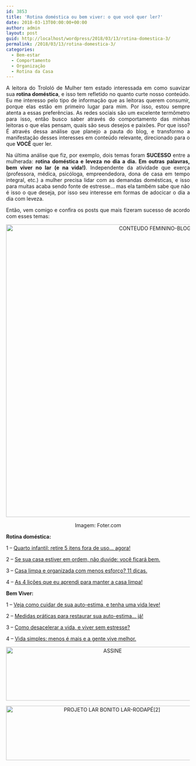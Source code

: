 ```yaml
---
id: 3853
title: 'Rotina doméstica ou bem viver: o que você quer ler?'
date: 2018-03-13T00:00:00+00:00
author: admin
layout: post
guid: http://localhost/wordpress/2018/03/13/rotina-domestica-3/
permalink: /2018/03/13/rotina-domestica-3/
categories:
  - Bem-estar
  - Comportamento
  - Organização
  - Rotina da Casa
---
```

<p align="justify">
  A leitora do Trololó de Mulher tem estado interessada em como suavizar sua <strong>rotina doméstica</strong>, e isso tem refletido no quanto curte nosso conteúdo. Eu me interesso pelo tipo de informação que as leitoras querem consumir, porque elas estão em primeiro lugar para mim. Por isso, estou sempre atenta a essas preferências. As redes sociais são um excelente termômetro para isso, então busco saber através do comportamento das minhas leitoras o que elas pensam, quais são seus desejos e paixões. Por que isso? É através dessa análise que planejo a pauta do blog, e transformo a manifestação desses interesses em conteúdo relevante, direcionado para o que <strong>VOCÊ</strong> quer ler.
</p>

<p align="justify">
  Na última análise que fiz, por exemplo, dois temas foram <strong>SUCESSO</strong> entre a mulherada: <strong>rotina doméstica e leveza no dia a dia. Em outras palavras, bem viver no lar (e na vida!)</strong>. Independente da atividade que exerça (professora, médica, psicóloga, empreendedora, dona de casa em tempo integral, etc.) a mulher precisa lidar com as demandas domésticas, e isso para muitas acaba sendo fonte de estresse… mas ela também sabe que não é isso o que deseja, por isso seu interesse em formas de adocicar o dia a dia com leveza.
</p>

<p align="justify">
  Então, vem comigo e confira os posts que mais fizeram sucesso de acordo com esses temas:
</p>

<p align="center">
  <img class="alignnone size-full wp-image-14574" src="http://www.trololodemulher.com.br/blog/wp-content/uploads/2018/03/CONTEUDO-FEMININO-BLOG.jpg" alt="CONTEUDO FEMININO-BLOG" width="800" height="800" />
</p>

<p align="center">
  Imagem: Foter.com
</p>

<p align="justify">
  <strong>Rotina doméstica:</strong>
</p>

<p align="justify">
  1 – <a href="http://www.trololodemulher.com.br/2016/03/15/quarto-infanti/" target="_blank">Quarto infantil: retire 5 itens fora de uso… agora!</a>
</p>

<p align="justify">
  2 – <a href="http://www.trololodemulher.com.br/2014/08/18/casa-em-ordem-2/" target="_blank">Se sua casa estiver em ordem, não duvide: você ficará bem.</a>
</p>

<p align="justify">
  3 – <a href="http://www.trololodemulher.com.br/2016/01/06/casa-limpa-e-organizada/" target="_blank">Casa limpa e organizada com menos esforço? 11 dicas.</a>
</p>

<p align="justify">
  4 – <a href="http://www.trololodemulher.com.br/2016/02/23/casa-limpa/" target="_blank">As 4 lições que eu aprendi para manter a casa limpa!</a>
</p>

<p align="justify">
  <strong>Bem Viver:</strong>
</p>

<p align="justify">
  1 – <a href="http://www.trololodemulher.com.br/2017/02/17/autoestima-2/" target="_blank">Veja como cuidar de sua auto-estima, e tenha uma vida leve!</a>
</p>

<p align="justify">
  2 – <a href="http://www.trololodemulher.com.br/2016/05/30/autoestima/" target="_blank">Medidas práticas para restaurar sua auto-estima… já!</a>
</p>

<p align="justify">
  3 – <a href="http://www.trololodemulher.com.br/2015/08/21/viver-sem-estresse/" target="_blank">Como desacelerar a vida, e viver sem estresse?</a>
</p>

<p align="justify">
  4 – <a href="http://www.trololodemulher.com.br/2015/07/03/vida-simples/" target="_blank">Vida simples: menos é mais e a gente vive melhor.</a>
</p>

<p align="center">
  <a href="http://feedburner.google.com/fb/a/mailverify?uri=blogbichafemea&loc=pt_BR" target="_blank"><img class="alignnone size-full wp-image-14011" src="http://www.trololodemulher.com.br/blog/wp-content/uploads/2017/08/ASSINE.jpg" alt="ASSINE" width="568" height="147" /></a>
</p>

<p align="center">
  <a href="http://www.trololodemulher.com.br/projeto-lar-bonito-lar/"><img class="wp-image-14554 size-full" src="http://www.trololodemulher.com.br/blog/wp-content/uploads/2018/02/PROJETO-LAR-BONITO-LAR-RODAPÉ2.jpg" alt="PROJETO LAR BONITO LAR-RODAPÉ[2]" width="565" height="149" /></a>
</p>

<p align="justify">
